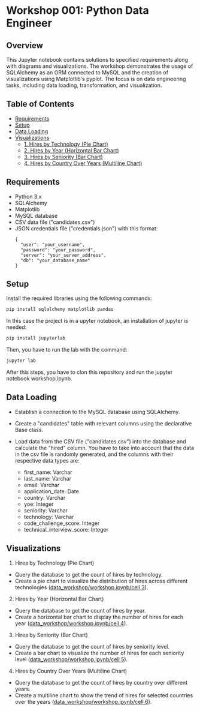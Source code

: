 # Workshop 001: Python Data Engineer

## Overview
This Jupyter notebook contains solutions to specified requirements along with diagrams and visualizations. The workshop demonstrates the usage of SQLAlchemy as an ORM connected to MySQL and the creation of visualizations using Matplotlib's pyplot. The focus is on data engineering tasks, including data loading, transformation, and visualization.

## Table of Contents
- [Requirements](#requirements)
- [Setup](#setup)
- [Data Loading](#data-loading)
- [Visualizations](#visualizations)
  - [1. Hires by Technology (Pie Chart)](#1-hires-by-technology-pie-chart)
  - [2. Hires by Year (Horizontal Bar Chart)](#2-hires-by-year-horizontal-bar-chart)
  - [3. Hires by Seniority (Bar Chart)](#3-hires-by-seniority-bar-chart)
  - [4. Hires by Country Over Years (Multiline Chart)](#4-hires-by-country-over-years-multiline-chart)

## Requirements <a name="requirements"></a>
- Python 3.x
- SQLAlchemy
- Matplotlib
- MySQL database
- CSV data file ("candidates.csv")
- JSON credentials file ("credentials.json") with this format:
  ```
  {
    "user": "your_username",
    "password": "your_password",
    "server": "your_server_address",
    "db": "your_database_name"
  }
  ``` 

## Setup <a name="setup"></a>
Install the required libraries using the following commands:

```python
pip install sqlalchemy matplotlib pandas
```
In this case the project is in a upyter notebook, an installation of jupyter is needed:

```python
pip install jupyterlab
```
Then, you have to run the lab with the command:

```python
jupyter lab
```
After this steps, you have to clon this repository and run the jupyter notebook workshop.ipynb.

## Data Loading <a name="data-loading"></a>
- Establish a connection to the MySQL database using SQLAlchemy.
- Create a "candidates" table with relevant columns using the declarative Base class.
- Load data from the CSV file ("candidates.csv") into the database and calculate the "hired" column. You have to take into account that the data in the csv file is randomly generated, and the columns with their respective data types are:

    - first_name: Varchar
    - last_name: Varchar
    - email: Varchar
    - application_date: Date
    - country: Varchar
    - yoe: Integer
    - seniority: Varchar
    - technology: Varchar
    - code_challenge_score: Integer
    - technical_interview_score: Integer
  
## Visualizations <a name="visualizations"></a>
1. Hires by Technology (Pie Chart) <a name="1-hires-by-technology-pie-chart"></a>
  - Query the database to get the count of hires by technology.
  - Create a pie chart to visualize the distribution of hires across different technologies ([data_workshop/workshop.ipynb/cell 3](https://github.com/Camiau20/data_workshop/blob/main/workshop.ipynb)).
2. Hires by Year (Horizontal Bar Chart) <a name="2-hires-by-year-horizontal-bar-chart"></a>
  - Query the database to get the count of hires by year.
  - Create a horizontal bar chart to display the number of hires for each year ([data_workshop/workshop.ipynb/cell 4](https://github.com/Camiau20/data_workshop/blob/main/workshop.ipynb)).
3. Hires by Seniority (Bar Chart) <a name="3-hires-by-seniority-bar-chart"></a>
  - Query the database to get the count of hires by seniority level.
  - Create a bar chart to visualize the number of hires for each seniority level ([data_workshop/workshop.ipynb/cell 5](https://github.com/Camiau20/data_workshop/blob/main/workshop.ipynb)).
4. Hires by Country Over Years (Multiline Chart) <a name="4-hires-by-country-over-years-multiline-chart"></a>
  - Query the database to get the count of hires by country over different years.
  - Create a multiline chart to show the trend of hires for selected countries over the years ([data_workshop/workshop.ipynb/cell 6](https://github.com/Camiau20/data_workshop/blob/main/workshop.ipynb)).

